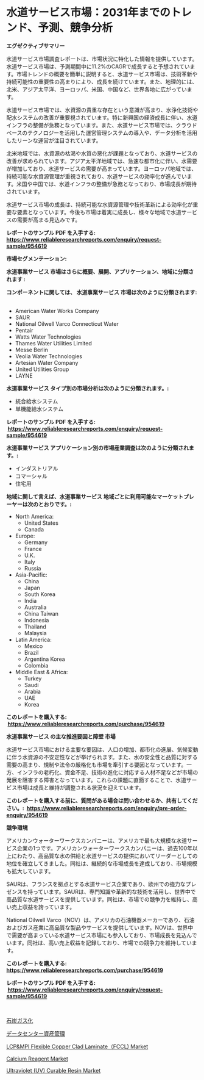 <p><h1>水道サービス市場：2031年までのトレンド、予測、競争分析</h1></p><p><strong>エグゼクティブサマリー</strong></p>
<p><p>水道サービス市場調査レポートは、市場状況に特化した情報を提供しています。水道サービス市場は、予測期間中に11.2%のCAGRで成長すると予想されています。市場トレンドの概要を簡単に説明すると、水道サービス市場は、技術革新や持続可能性の重要性の高まりにより、成長を続けています。また、地理的には、北米、アジア太平洋、ヨーロッパ、米国、中国など、世界各地に広がっています。</p><p>水道サービス市場では、水資源の貴重な存在という意識が高まり、水浄化技術や配水システムの改善が重要視されています。特に新興国の経済成長に伴い、水道インフラの整備が急務となっています。また、水道サービス市場では、クラウドベースのテクノロジーを活用した運営管理システムの導入や、データ分析を活用したリーンな運営が注目されています。</p><p>北米地域では、水資源の枯渇や水質の悪化が課題となっており、水道サービスの改善が求められています。アジア太平洋地域では、急速な都市化に伴い、水需要が増加しており、水道サービスの需要が高まっています。ヨーロッパ地域では、持続可能な水資源管理が重視されており、水道サービスの効率化が進んでいます。米国や中国では、水道インフラの整備が急務となっており、市場成長が期待されています。</p><p>水道サービス市場の成長は、持続可能な水資源管理や技術革新による効率化が重要な要素となっています。今後も市場は着実に成長し、様々な地域で水道サービスの需要が高まる見込みです。</p></p>
<p><strong>レポートのサンプル PDF を入手する: <a href="https://www.reliableresearchreports.com/enquiry/request-sample/954619">https://www.reliableresearchreports.com/enquiry/request-sample/954619</a></strong></p>
<p><strong>市場セグメンテーション:</strong></p>
<p><strong> 水道事業サービス 市場はさらに概要、展開、アプリケーション、地域に分類されます :</strong></p>
<p><strong>コンポーネントに関しては、 水道事業サービス 市場は次のように分類されます: &nbsp;</strong></p>
<p><ul><li>American Water Works Company</li><li>SAUR</li><li>National Oilwell Varco Connecticut Water</li><li>Pentair</li><li>Watts Water Technologies</li><li>Thames Water Utilities Limited</li><li>Messe Berlin</li><li>Veolia Water Technologies</li><li>Artesian Water Company</li><li>United Utilities Group</li><li>LAYNE</li></ul></p>
<p><strong> 水道事業サービス タイプ別の市場分析は次のように分類されます。:</strong></p>
<p><ul><li>統合給水システム</li><li>単機能給水システム</li></ul></p>
<p><strong>レポートのサンプル PDF を入手する: &nbsp;<a href="https://www.reliableresearchreports.com/enquiry/request-sample/954619">https://www.reliableresearchreports.com/enquiry/request-sample/954619</a></strong></p>
<p><strong> 水道事業サービス アプリケーション別の市場産業調査は次のように分類されます。:</strong></p>
<p><ul><li>インダストリアル</li><li>コマーシャル</li><li>住宅用</li></ul></p>
<p><strong>地域に関して言えば、水道事業サービス 地域ごとに利用可能なマーケットプレーヤーは次のとおりです。:</strong></p>
<p><ul>
    <li>
        North America:
        <ul>
            <li>United States</li>
            <li>Canada</li>
        </ul>
    </li>
    <li>
        Europe:
        <ul>
            <li>Germany</li>
            <li>France</li>
            <li>U.K.</li>
            <li>Italy</li>
            <li>Russia</li>
        </ul>
    </li>
    <li>
        Asia-Pacific:
        <ul>
            <li>China</li>
            <li>Japan</li>
            <li>South Korea</li>
            <li>India</li>
            <li>Australia</li>
            <li>China Taiwan</li>
            <li>Indonesia</li>
            <li>Thailand</li>
            <li>Malaysia</li>
        </ul>
    </li>
    <li>
        Latin America:
        <ul>
            <li>Mexico</li>
            <li>Brazil</li>
            <li>Argentina Korea</li>
            <li>Colombia</li>
        </ul>
    </li>
    <li>
        Middle East & Africa:
        <ul>
            <li>Turkey</li>
            <li>Saudi</li>
            <li>Arabia</li>
            <li>UAE</li>
            <li>Korea</li>
        </ul>
    </li>
    </ul></p>
<p><strong>このレポートを購入する: &nbsp;<a href="https://www.reliableresearchreports.com/purchase/954619">https://www.reliableresearchreports.com/purchase/954619</a></strong></p>
<p><strong>水道事業サービス の主な推進要因と障壁 市場</strong></p>
<p><p>水道サービス市場における主要な要因は、人口の増加、都市化の進展、気候変動に伴う水資源の不安定性などが挙げられます。また、水の安全性と品質に対する需要の高まり、規制や法令の厳格化も市場を牽引する要因となっています。一方、インフラの老朽化、資金不足、技術の進化に対応する人材不足などが市場の発展を阻害する障害となっています。これらの課題に直面することで、水道サービス市場は成長と維持が調整される状況を迎えています。</p></p>
<p><strong>このレポートを購入する前に、質問がある場合は問い合わせるか、共有してください。:&nbsp; <a href="https://www.reliableresearchreports.com/enquiry/pre-order-enquiry/954619">https://www.reliableresearchreports.com/enquiry/pre-order-enquiry/954619</a></strong></p>
<p><strong>競争環境</strong></p>
<p><p>アメリカンウォーターワークスカンパニーは、アメリカで最も大規模な水道サービス企業の1つです。アメリカンウォーターワークスカンパニーは、過去100年以上にわたり、高品質な水の供給と水道サービスの提供においてリーダーとしての地位を確立してきました。同社は、継続的な市場成長を達成しており、市場規模も拡大しています。</p><p>SAURは、フランスを拠点とする水道サービス企業であり、欧州での強力なプレゼンスを持っています。SAURは、専門知識や革新的な技術を活用し、世界中で高品質な水道サービスを提供しています。同社は、市場での競争力を維持し、高い売上収益を誇っています。</p><p>National Oilwell Varco（NOV）は、アメリカの石油機器メーカーであり、石油およびガス産業に高品質な製品やサービスを提供しています。NOVは、世界中で需要が高まっている水道サービス市場にも参入しており、市場成長を見込んでいます。同社は、高い売上収益を記録しており、市場での競争力を維持しています。</p></p>
<p><strong>このレポートを購入する: &nbsp; <a href="https://www.reliableresearchreports.com/purchase/954619">https://www.reliableresearchreports.com/purchase/954619</a></strong></p>
<p><strong>レポートのサンプル PDF を入手する: &nbsp;<a href="https://www.reliableresearchreports.com/enquiry/request-sample/954619">https://www.reliableresearchreports.com/enquiry/request-sample/954619</a></strong><strong></strong></p>
<p>&nbsp;</p>
<p><p><a href="https://github.com/zjkmgcs938405/Market-Research-Report-List-1/blob/main/7426604185242.md">石炭ガス化</a></p><p><a href="https://github.com/mohamedbakry57/Market-Research-Report-List-2/blob/main/5509264185241.md">データセンター資産管理</a></p><p><a href="https://github.com/vimar16th/Market-Research-Report-List-3/blob/main/lcpmpi-flexible-copper-clad-laminatefccl-market.md">LCP&MPI Flexible Copper Clad Laminate（FCCL) Market</a></p><p><a href="https://github.com/luckyshygirl/Market-Research-Report-List-3/blob/main/calcium-reagent-market.md">Calcium Reagent Market</a></p><p><a href="https://issuu.com/reportprime-2/docs/ultraviolet-uv-curable-resin-market-size-2030.pptx">Ultraviolet (UV) Curable Resin Market</a></p></p>